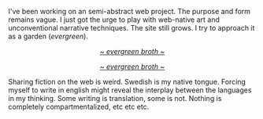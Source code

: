 <script lang="ts">
  import ExternalIframe from '../../components/iframe/ExternalIframe.svelte';
  import ExternalLink from '../../components/common/ExternalLink.svelte';
  import ParagraphLarge from '../../components/common/ParagraphLarge.svelte';
</script>

I've been working on an semi-abstract web project. The purpose and form remains vague. I just got the urge to play with web-native art and unconventional narrative techniques. The site still grows. I try to approach it as a garden (*evergreen*).

<ParagraphLarge style="text-align: center">

*[~ evergreen broth ~](https://evergreen-broth.com)*

</ParagraphLarge>

<ExternalIframe 
  width="100%" 
  src="https://evergreen-broth.com" 
  title="Vibing and Being"
  style="
    max-height: 80vh; 
    aspect-ratio: 0.707
  "
/>

<ParagraphLarge style="text-align: center; padding-top: 1em">

*[~ evergreen broth ~](https://evergreen-broth.com)*

</ParagraphLarge>

Sharing fiction on the web is weird. Swedish is my native tongue. Forcing myself to write in english might reveal the interplay between the languages in my thinking. Some writing is translation, some is not. Nothing is completely compartmentalized, etc etc etc. 